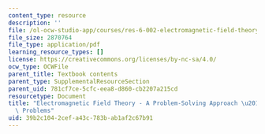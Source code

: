 ```yaml
---
content_type: resource
description: ''
file: /ol-ocw-studio-app/courses/res-6-002-electromagnetic-field-theory-a-problem-solving-approach-spring-2008/39b2c1042cefa43c783bab1af2c67b91_MITRES_6_002S08_chp02_pset.pdf
file_size: 2870764
file_type: application/pdf
learning_resource_types: []
license: https://creativecommons.org/licenses/by-nc-sa/4.0/
ocw_type: OCWFile
parent_title: Textbook contents
parent_type: SupplementalResourceSection
parent_uid: 781cf7ce-5cfc-eea8-d860-cb2207a215cd
resourcetype: Document
title: "Electromagnetic Field Theory - A Problem-Solving Approach \u2013 Chapter 2:\
  \ Problems"
uid: 39b2c104-2cef-a43c-783b-ab1af2c67b91
---
```

